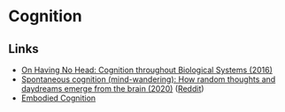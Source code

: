 # Cognition

## Links

- [On Having No Head: Cognition throughout Biological Systems (2016)](https://www.ncbi.nlm.nih.gov/pmc/articles/PMC4914563/)
- [Spontaneous cognition (mind-wandering): How random thoughts and daydreams emerge from the brain (2020)](https://cognitiontoday.com/2020/06/spontaneous-cognition-mind-wandering-default-mode-network-daydreaming-random-thoughts/) ([Reddit](https://www.reddit.com/r/cogsci/comments/gyakjw/evidence_shows_that_the_default_mode_network_is/))
- [Embodied Cognition](https://plato.stanford.edu/entries/embodied-cognition/)
